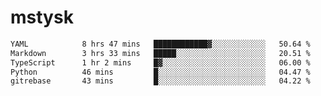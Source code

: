 # mstysk

<!--START_SECTION:waka-->

```txt
YAML            8 hrs 47 mins   ████████████▓░░░░░░░░░░░░   50.64 %
Markdown        3 hrs 33 mins   █████░░░░░░░░░░░░░░░░░░░░   20.51 %
TypeScript      1 hr 2 mins     █▓░░░░░░░░░░░░░░░░░░░░░░░   06.00 %
Python          46 mins         █░░░░░░░░░░░░░░░░░░░░░░░░   04.47 %
gitrebase       43 mins         █░░░░░░░░░░░░░░░░░░░░░░░░   04.22 %
```

<!--END_SECTION:waka-->
